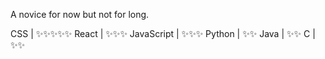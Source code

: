 <!-- - 👋 Hi, I’m @luckyx314
- 👀 I’m interested in ...
- 🌱 I’m currently learning ...
- 💞️ I’m looking to collaborate on ...
- 📫 How to reach me ... -->

<!---
luckyx314/luckyx314 is a ✨ special ✨ repository because its `README.md` (this file) appears on your GitHub profile.
You can click the Preview link to take a look at your changes.
--->
A novice for now but not for long.

CSS           | ✨✨✨✨✨
React         | ✨✨✨
JavaScript    | ✨✨✨
Python        | ✨✨
Java          | ✨✨
C             | ✨✨

